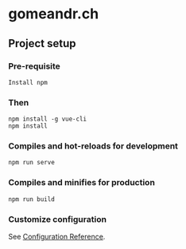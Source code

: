 # gomeandr.ch

## Project setup

### Pre-requisite

```
Install npm

```
### Then 

```
npm install -g vue-cli
npm install

```

### Compiles and hot-reloads for development
```
npm run serve
```

### Compiles and minifies for production
```
npm run build
```

### Customize configuration
See [Configuration Reference](https://cli.vuejs.org/config/).
